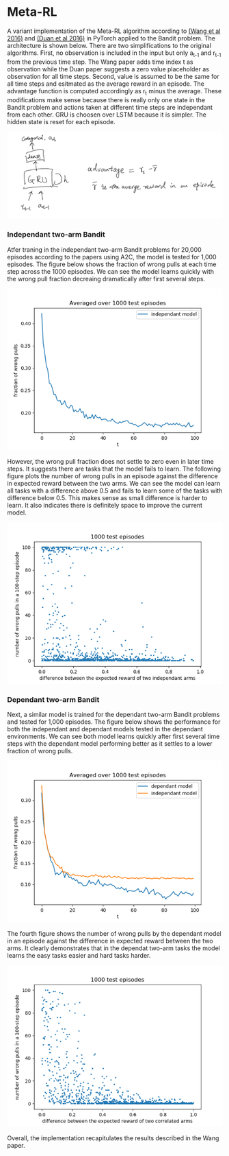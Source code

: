 # Meta-RL
A variant implementation of the Meta-RL algorithm according to [(Wang et al 2016)](https://arxiv.org/abs/1611.05763) and [(Duan et al 2016)](https://arxiv.org/abs/1611.02779) in PyTorch applied to the Bandit problem. The architecture is shown below. There are two simplifications to the original algorithms. First, no observation is included in the input but only a<sub>t-1</sub> and r<sub>t-1</sub> from the previous time step. The Wang paper adds time index t as observation while the Duan paper suggests a zero value placeholder as observation for all time steps. Second, value is assumed to be the same for all time steps and esitmated as the average reward in an episode. The advantage function is computed accordingly as r<sub>t</sub> minus the average. These modifications make sense because there is really only one state in the Bandit problem and actions taken at different time steps are independant from each other. GRU is choosen over LSTM because it is simpler. The hidden state is reset for each episode.

![architecture](https://github.com/guyeresearch/meta-rl/blob/master/bandit/figures/schematic.png)

### Independant two-arm Bandit
Atfer traning in the independant two-arm Bandit problems for 20,000 episodes according to the papers using A2C, the model is tested for 1,000 episodes. The figure below shows the fraction of wrong pulls at each time step across the 1000 episodes. We can see the model learns quickly with the wrong pull fraction decreaing dramatically after first several steps.

![ti](https://github.com/guyeresearch/meta-rl/blob/master/bandit/figures/t_vs_mean_wrong_pull.png)


However, the wrong pull fraction does not settle to zero even in later time steps. It suggests there are tasks that the model fails to learn. The following figure plots the number of wrong pulls in an episode against the difference in expected reward  between the two arms. We can see the model can learn all tasks with a difference above 0.5 and fails to learn some of the tasks with difference below 0.5. This makes sense as small difference is harder to learn. It also indicates there is definitely space to improve the current model. 

![df](https://github.com/guyeresearch/meta-rl/blob/master/bandit/figures/mean_diff_vs_wrong_pulls.png)

### Dependant two-arm Bandit
Next, a similar model is trained for the dependant two-arm Bandit problems and tested for 1,000 episodes. The figure below shows the performance for both the independant and dependant models tested in the dependant environments. We can see both model learns quickly after first several time steps with the dependant model performing better as it settles to a lower fraction of wrong pulls.

![df](https://github.com/guyeresearch/meta-rl/blob/master/bandit/figures/eg_symbol_map.png)

The fourth figure shows the number of wrong pulls by the dependant model in an episode against the difference in expected reward  between the two arms. It clearly demonstrates that in the dependat two-arm tasks the model learns the easy tasks easier and hard tasks harder.

![df](https://github.com/guyeresearch/meta-rl/blob/master/bandit/figures/mean_dff_vs_wrong_dependant.png)

Overall, the implementation recapitulates the results described in the Wang paper.
